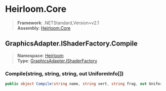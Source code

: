 # Heirloom.Core

> **Framework**: .NETStandard,Version=v2.1  
> **Assembly**: [Heirloom.Core][0]  

## GraphicsAdapter.IShaderFactory.Compile

> **Namespace**: [Heirloom][0]  
> **Type**: [GraphicsAdapter.IShaderFactory][1]  

### Compile(string, string, string, out UniformInfo[])

```cs
public object Compile(string name, string vert, string frag, out UniformInfo[] uniforms)
```

[0]: ../../../Heirloom.Core.md
[1]: ../GraphicsAdapter.IShaderFactory.md
